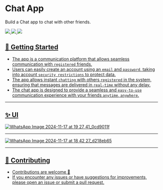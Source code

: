 #  Chat App

Build a Chat app to chat with other friends.

<div align="start">
     <a href="https://api.visitorbadge.io/api/visitors?path=ChatterBox-AI-App&label=People%20who%20visited%20this%20page&countColor=%23263759" target="_blank">
        <img src="https://api.visitorbadge.io/api/visitors?path=ChatterBox-AI-App&label=People%20who%20visited%20this%20page&countColor=%23263759" target="_blank" />
    </a>
    <a href="https://www.linkedin.com/in/soliman-mahmoud-2a844125b/" target="_blank">
        <img src="https://img.shields.io/badge/LinkedIn-0077B5?style=for-the-badge&logo=linkedin&logoColor=white" target="_blank" />
    </a>
  <a href="mailto:soliiimahmoud70@gmail.com">
    <img src="https://img.shields.io/badge/Gmail-333333?style=for-the-badge&logo=gmail&logoColor=red" />
</div>

## 🚀 Getting Started

- The app is a communication platform that allows seamless communication with `registered` friends.
- Users can easily create an account using an `email` and `password`, taking into account `security restrictions` to protect data.
- The app allows instant `chatting` with others `registered` in the system, ensuring that messages are delivered in `real-time` without any delay.
- The chat app is designed to provide a seamless and `easy-to-use` communication experience with your friends `anytime`, `anywhere`.

<hr>

## ✨ UI

![WhatsApp Image 2024-11-17 at 19 27 41_0cd9011f](https://github.com/user-attachments/assets/4bb491b4-03bf-48cd-8a48-4a724572584c)


<hr>

![WhatsApp Image 2024-11-17 at 18 42 27_d218eb65](https://github.com/user-attachments/assets/1362ad04-e6fb-4b7e-8a16-6207d32cdca9)


<hr>

## 🚨 Contributing

- Contributions are welcome 💜
- If you encounter any issues or have suggestions for improvements, please open an issue or submit a pull request.
